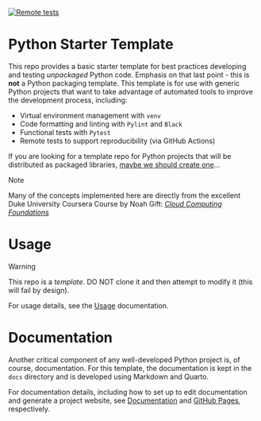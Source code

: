[![Remote tests](https://github.com/gcoyle83/python-starter-template/actions/workflows/checks.yml/badge.svg?branch=main)](https://github.com/gcoyle83/python-starter-template/actions/workflows/checks.yml)
# Python Starter Template
This repo provides a basic starter template for best practices developing and testing *unpackaged* Python code. Emphasis on that last point - this is **not** a Python packaging template. This template is for use with generic Python projects that want to take advantage of automated tools to improve the development process, including: 

-  Virtual environment management with `venv`
-  Code formatting and linting with `Pylint` and `Black`
-  Functional tests with `Pytest`
-  Remote tests to support reproducibility (via GitHub Actions)

If you are looking for a template repo for Python projects that will be distributed as packaged libraries, [maybe we should create one](https://packaging.python.org/en/latest/overview/)...

> [!NOTE]  
> Many of the concepts implemented here are directly from the excellent Duke University Coursera Course by Noah Gift: [*Cloud Computing Foundations*](https://coursera.org/share/0e44a583040b010e6aeb674febbac00e)

# Usage

> [!WARNING]  
> This repo is a *template*. DO NOT clone it and then attempt to modify it (this will fail by design).

For usage details, see the [Usage](docs/01_Usage.md) documentation.

# Documentation
Another critical component of any well-developed Python project is, of course, documentation. For this template, the documentation is kept in the `docs` directory and is developed using Markdown and Quarto.

For documentation details, including how to set up to edit documentation and generate a project website, see [Documentation](docs/02_Documentation.md) and [GitHub Pages](docs/03_GithubPages.md), respectively.
